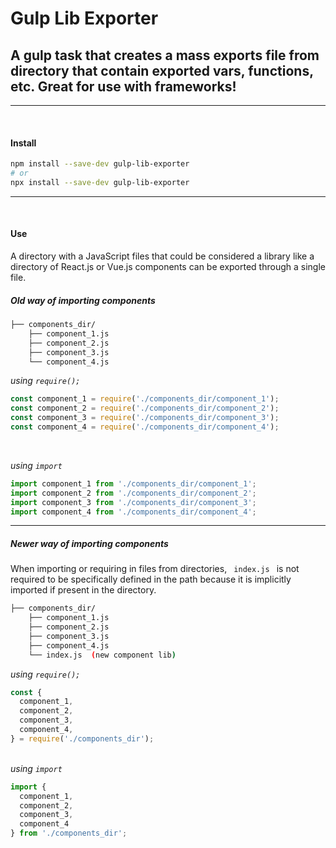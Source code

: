# Gulp Lib Exporter

## A gulp task that creates a mass exports file from directory that contain exported vars, functions, etc. Great for use with frameworks!
---
<br>

#### Install
```bash
npm install --save-dev gulp-lib-exporter
# or
npx install --save-dev gulp-lib-exporter
```
---
<br>

#### Use
<!-- <p></p> -->
<p>
A directory with a JavaScript files that could be considered a library like a directory of React.js or Vue.js components can be exported through a single file.
</p>

##### **Old way of importing components**

<p>

</p>

```bash
├── components_dir/
    ├── component_1.js
    ├── component_2.js
    ├── component_3.js
    └── component_4.js
```
<i>using <code>require();</code></i>
```javascript
const component_1 = require('./components_dir/component_1');
const component_2 = require('./components_dir/component_2');
const component_3 = require('./components_dir/component_3');
const component_4 = require('./components_dir/component_4');
```
<br>

<i>using <code>import</code></i>
```javascript
import component_1 from './components_dir/component_1';
import component_2 from './components_dir/component_2';
import component_3 from './components_dir/component_3';
import component_4 from './components_dir/component_4';
```
---
##### **Newer way of importing components**
<p>
When importing or requiring in files from directories, <code> index.js </code> is not required to be specifically defined in the path because it is implicitly imported if present in the directory.
</p>

```bash
├── components_dir/
    ├── component_1.js
    ├── component_2.js
    ├── component_3.js
    ├── component_4.js
    └── index.js  (new component lib)
```

<i>using <code>require();</code></i>
```javascript
const {
  component_1,
  component_2,
  component_3,
  component_4,
} = require('./components_dir');
```

<br>
<i>using <code>import</code></i>

```javascript
import {
  component_1,
  component_2,
  component_3,
  component_4
} from './components_dir';
```
